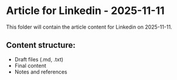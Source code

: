 # Article for Linkedin - 2025-11-11

This folder will contain the article content for Linkedin on 2025-11-11.

## Content structure:
- Draft files (.md, .txt)
- Final content
- Notes and references

